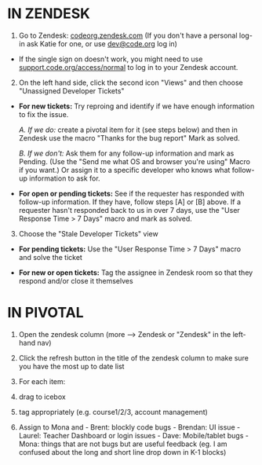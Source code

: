 # IN ZENDESK

1. Go to Zendesk: [codeorg.zendesk.com](codeorg.zendesk.com) (If you don't have a personal log-in ask Katie for one, or use dev@code.org log in)
 - If the single sign on doesn't work, you might need to use [support.code.org/access/normal](https://support.code.org/access/normal/) to log in to your Zendesk account.

2. On the left hand side, click the second icon "Views" and then choose "Unassigned Developer Tickets"

 - **For new tickets:** Try reproing and identify if we have enough information to fix the issue. 

    *A. If we do:* create a pivotal item for it (see steps below) and then in Zendesk use the macro "Thanks for the bug report" Mark as solved.
  
    *B. If we don't:* Ask them for any follow-up information and mark as Pending. (Use the "Send me what OS and browser you're using" Macro if you want.) Or assign it to a specific developer who knows what follow-up information to ask for.

 - **For open or pending tickets:** See if the requester has responded with follow-up information. If they have, follow steps [A] or [B] above. If a requester hasn't responded back to us in over 7 days, use the "User Response Time > 7 Days" macro and mark as solved.

3. Choose the "Stale Developer Tickets" view

 - **For pending tickets:** Use the "User Response Time > 7 Days" macro and solve the ticket

 - **For new or open tickets:** Tag the assignee in Zendesk room so that they respond and/or close it themselves


# IN PIVOTAL

1. Open the zendesk column (more --> Zendesk or "Zendesk" in the left-hand nav)

2. Click the refresh button in the title of the zendesk column to make sure you have the most up to date list

3. For each item:
  1. drag to icebox
  2. tag appropriately (e.g. course1/2/3, account management)
  3. Assign to Mona and
    - Brent: blockly code bugs
    - Brendan: UI issue
    - Laurel: Teacher Dashboard or login issues
    - Dave: Mobile/tablet bugs
    - Mona: things that are not bugs but are useful feedback (eg. I am confused about the long and short line drop down in K-1 blocks)
